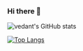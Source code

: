 ### Hi there 👋

![vedant's GitHub stats](https://github-readme-stats.vercel.app/api?username=vedantjain8&show_icons=true&count_private=true&theme=tokyonight)

[![Top Langs](https://github-readme-stats.vercel.app/api/top-langs/?username=vedantjain8&theme=tokyonight&hide=html,css&layout=compact)](https://github.com/anuraghazra/github-readme-stats)


<!--
**vedantjain8/vedantjain8** is a ✨ _special_ ✨ repository because its `README.md` (this file) appears on your GitHub profile.

Here are some ideas to get you started:

- 🔭 I’m currently working on ...
- 🌱 I’m currently learning ...
- 👯 I’m looking to collaborate on ...
- 🤔 I’m looking for help with ...
- 💬 Ask me about ...
- 📫 How to reach me: ...
- 😄 Pronouns: ...
- ⚡ Fun fact: ...
-->
